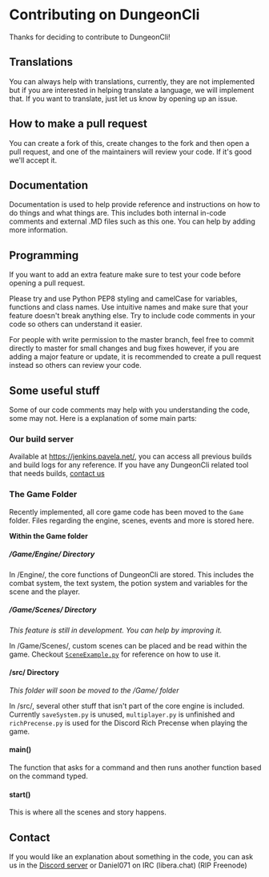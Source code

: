 # Contributing on DungeonCli
Thanks for deciding to contribute to DungeonCli!

## Translations
You can always help with translations, currently, they are not implemented
but if you are interested in helping translate a language, we will implement
that. If you want to translate, just let us know by opening up an issue.

## How to make a pull request
You can create a fork of this, create changes to the fork and then open a
pull request, and one of the maintainers will review your code. If it's
good we'll accept it.

## Documentation
Documentation is used to help provide reference and instructions on how
to do things and what things are. This includes both internal in-code
comments and external .MD files such as this one. You can help by
adding more information.

## Programming
If you want to add an extra feature make sure to test your code before
opening a pull request.

Please try and use Python PEP8 styling and camelCase for variables, functions
and class names. Use intuitive names and make sure that your
feature doesn't break anything else. Try to include code comments in
your code so others can understand it easier.

For people with write permission to the master branch, feel free to
commit directly to master for small changes and bug fixes however,
if you are adding a major feature or update, it is recommended to
create a pull request instead so others can review your code.

## Some useful stuff
Some of our code comments may help with you understanding the code, some may not.
Here is a explanation of some main parts:

### Our build server
Available at https://jenkins.pavela.net/, you can access all previous builds
and build logs for any reference. If you have any DungeonCli related tool
that needs builds, [contact us](#Contact)

### The Game Folder
Recently implemented, all core game code has been moved to the `Game` folder.
Files regarding the engine, scenes, events and more is stored here.

**Within the Game folder**

##### /Game/Engine/ Directory
In /Engine/, the core functions of DungeonCli are stored. This includes
the combat system, the text system, the potion system and variables for
the scene and the player.

##### /Game/Scenes/ Directory
*This feature is still in development. You can help by improving it.*

In /Game/Scenes/, custom scenes can be placed and be read within the game.
Checkout [`SceneExample.py`](Game/Scenes/SceneExample.py) for reference
on how to use it.

#### /src/ Directory
*This folder will soon be moved to the /Game/ folder*

In /src/, several other stuff that isn't part of the core engine is included.
Currently `saveSystem.py` is unused, `multiplayer.py` is unfinished and
`richPrecense.py` is used for the Discord Rich Precense when playing the game.

#### main()
The function that asks for a command and then runs another function based on
the command typed.

#### start()
This is where all the scenes and story happens.

## Contact
If you would like an explanation about something in the code, you can ask us
in the [Discord server](https://discord.gg/eAUqKKe) or Daniel071 on IRC (libera.chat) (RIP Freenode)
